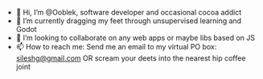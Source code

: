 - 👋 Hi, I’m @Ooblek, software developer and occasional cocoa addict
- 🌱 I’m currently dragging my feet through unsupervised learning and Godot
- 💞️ I’m looking to collaborate on any web apps or maybe libs based on JS
- 📫 How to reach me: Send me an email to my virtual PO box: sileshg@gmail.com OR scream your deets into the nearest hip coffee joint
<!---
Ooblek/Ooblek is a ✨ special ✨ repository because its `README.md` (this file) appears on your GitHub profile.
You can click the Preview link to take a look at your changes.
--->
